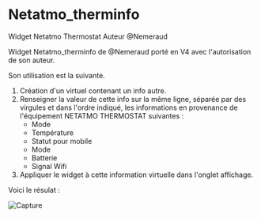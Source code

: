 # Netatmo_therminfo
Widget Netatmo Thermostat
Auteur @Nemeraud

Widget Netatmo_therminfo de @Nemeraud porté en V4 avec l'autorisation de son auteur.

Son utilisation est la suivante.
1. Création d'un virtuel contenant un info autre.
2. Renseigner la valeur de cette info sur la même ligne, séparée par des virgules et dans l'ordre indiqué, les informations en provenance de l'équipement NETATMO THERMOSTAT suivantes :
    - Mode
    - Température
    - Statut pour mobile
    - Mode
    - Batterie
    - Signal Wifi
3. Appliquer le widget à cette information virtuelle dans l'onglet affichage.

Voici le résulat :

![Capture](https://user-images.githubusercontent.com/54777712/72269265-8ddc4600-3623-11ea-807a-c68793b30a3b.PNG)
